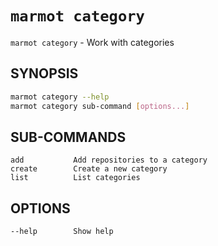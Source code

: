 # `marmot category`

`marmot category` - Work with categories

## SYNOPSIS

```sh
marmot category --help
marmot category sub-command [options...]
```

## SUB-COMMANDS

```text
add           Add repositories to a category
create        Create a new category
list          List categories
```

## OPTIONS

```text
--help        Show help
```
